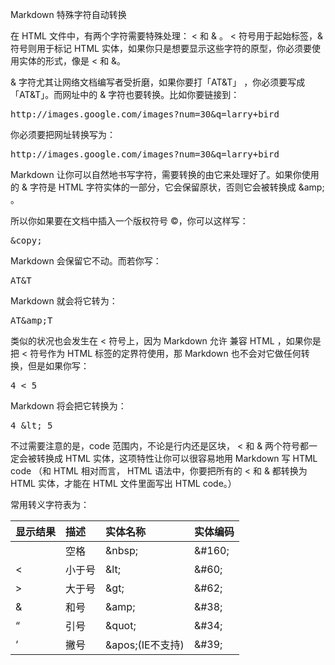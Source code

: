 Markdown 特殊字符自动转换

在 HTML 文件中，有两个字符需要特殊处理： < 和 & 。 < 符号用于起始标签，& 符号则用于标记 HTML 实体，如果你只是想要显示这些字符的原型，你必须要使用实体的形式，像是 &lt; 和 &amp;。

& 字符尤其让网络文档编写者受折磨，如果你要打「AT&T」 ，你必须要写成「AT&amp;T」。而网址中的 & 字符也要转换。比如你要链接到：

<pre>
http://images.google.com/images?num=30&q=larry+bird
</pre>
你必须要把网址转换写为：
<pre>
http://images.google.com/images?num=30&amp;q=larry+bird
</pre>
Markdown 让你可以自然地书写字符，需要转换的由它来处理好了。如果你使用的 & 字符是 HTML 字符实体的一部分，它会保留原状，否则它会被转换成 &amp;amp; 。

所以你如果要在文档中插入一个版权符号 ©，你可以这样写：
<pre>
&amp;copy;
</pre>
Markdown 会保留它不动。而若你写：
<pre>
AT&amp;T
</pre>
Markdown 就会将它转为：
<pre>
AT&amp;amp;T
</pre>
类似的状况也会发生在 < 符号上，因为 Markdown 允许 兼容 HTML ，如果你是把 < 符号作为 HTML 标签的定界符使用，那 Markdown 也不会对它做任何转换，但是如果你写：
<pre>
4 < 5
</pre>
Markdown 将会把它转换为：
<pre>
4 &amp;lt; 5
</pre>
不过需要注意的是，code 范围内，不论是行内还是区块， < 和 & 两个符号都一定会被转换成 HTML 实体，这项特性让你可以很容易地用 Markdown 写 HTML code （和 HTML 相对而言， HTML 语法中，你要把所有的 < 和 & 都转换为 HTML 实体，才能在 HTML 文件里面写出 HTML code。）

常用转义字符表为：


|显示结果|描述|实体名称|实体编码|
|:---|:---|:---|:---|
| |空格|&amp;nbsp;|&amp;#160;|
|<|小于号|&amp;lt;|&amp;#60;|
|>|大于号|&amp;gt;|&amp;#62;|
|&|和号|&amp;amp;|&amp;#38;|
|“|引号|&amp;quot;|&amp;#34;|
|‘|撇号|&amp;apos;(IE不支持)|&amp;#39;|
